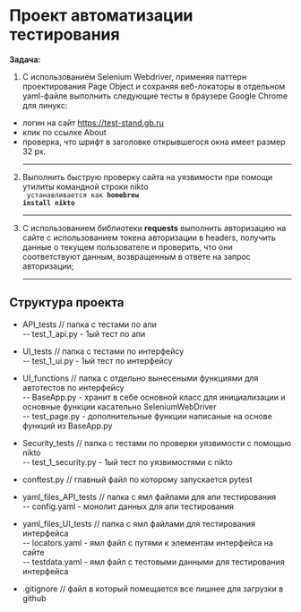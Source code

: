 # Проект автоматизации тестирования<br>
<b>Задача:</b><br>
1. С использованием Selenium Webdriver, применяя паттерн проектирования Page Object и сохраняя веб-локаторы в отдельном yaml-файле выполнить следующие тесты в браузере Google Chrome для линукс:
- логин на сайт https://test-stand.gb.ru
- клик по ссылке About
- проверка, что шрифт в заголовке открывшегося окна имеет размер 32 px.
<br><hr>
2. Выполнить быструю проверку сайта на уязвимости при помощи утилиты командной строки nikto<br>
<code> устанавливается как <b>homebrew install nikto</b> </code>
<br><hr>
3. С использованием библиотеки <b>requests</b> выполнить авторизацию на сайте с использованием токена авторизации в headers, получить данные о текущем пользователе и проверить, что они соответствуют данным, возвращенным в ответе на запрос авторизации;
<br><hr>

## Структура проекта
* API_tests // папка с тестами по апи<br>
-- test_1_api.py - 1ый тест по апи

* UI_tests // папка с тестами по интерфейсу<br>
-- test_1_ui.py - 1ый тест по интерфейсу

* UI_functions // папка с отдельно вынесеными функциями для автотестов по интерфейсу<br>
-- BaseApp.py - хранит в себе основной класс для инициализации и основные функции касательно SeleniumWebDriver<br>
-- test_page.py - дополнительные функции написаные на основе функций из BaseApp.py

* Security_tests // папка с тестами по проверки уязвимости с помощью nikto<br>
-- test_1_security.py - 1ый тест по уязвимостями с nikto

* conftest.py // главный файл по которому запускается pytest<br>

* yaml_files_API_tests // папка с ямл файлами для апи тестирования<br>
-- config.yaml - монолит данных для апи тестирования

* yaml_files_UI_tests // папка с ямл файлами для тестирования интерфейса<br>
-- locators.yaml - ямл файл с путями к элементам интерфейса на сайте<br>
-- testdata.yaml - ямл файл с тестовыми данными для тестирования интерфейса

* .gitignore // файл в который помещается все лишнее для загрузки в github